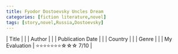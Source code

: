 ```yaml
---
title: Fyodor Dostoevsky Uncles Dream
categories: [fiction literature,novel]
tags: [story,novel,Russia,Dostoevsky]
---
```


| Title |  |
| Author |  |
| Publication Date |   |
| Country |  |
| Genre |   |
| My Evaluation | ⭐⭐⭐⭐⭐⭐⭐☆☆☆ 7/10  |
        